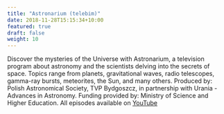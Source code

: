 ```yaml
---
title: "Astronarium (telebim)"
date: 2018-11-28T15:15:34+10:00
featured: true
draft: false
weight: 10
---
```

Discover the mysteries of the Universe with Astronarium, a television program about astronomy and the scientists delving into the secrets of space. Topics range from planets, gravitational waves, radio telescopes, gamma-ray bursts, meteorites, the Sun, and many others.
Produced by: Polish Astronomical Society, TVP Bydgoszcz, in partnership with Urania - Advances in Astronomy. Funding provided by: Ministry of Science and Higher Education.
All episodes available on [YouTube](https://www.youtube.com/@Astronarium/videos)